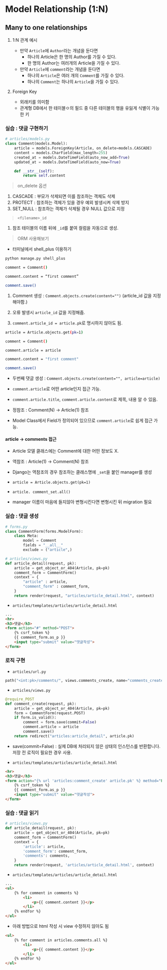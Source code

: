 # Model Relationship (1:N)

## Many to one relationships

1. 1:N 관계 예시
    - 만약 `Article`에 `Author`라는 개념을 둔다면
        - 하나의 Article은 한 명의 Author를 가질 수 있다.
        - 한 명의 Author는 여러개의 Article을 가질 수 있다.
    - 만약 `Article`에 `comment`라는 개념을 둔다면
        - 하나의 `Article`은 여러 개의 `Comment`를 가질 수 있다.
        - 하나의 `Comment`는 하나의 `Article`을 가질 수 있다.

2. Foreign Key
    - 외래키를 의미함
    - 관계형 DB에서 한 테이블ㅇ의 필드 중 다른 테이블의 행을 유잃게 식별이 가능한 키

### 실습 : 댓글 구현하기

```python
# articles/models.py
class Comment(models.Model):
    article = models.ForeignKey(Article, on_delete=models.CASCADE)
    content = models.CharField(max_length=255)
    created_at = models.DateTimeField(auto_now_add=True)
    updated_at = models.DateTimeField(auto_now=True)

    def __str__(self):
        return self.content
```

> on_delete 옵션

1. CASCADE : 부모가 삭제되면 이를 참조하는 객체도 삭제
2. PROTECT : 참조하는 객체가 있을 경우 예외 발생시켜 삭제 방지
3. SET_NULL : 참조하는 객체가 삭제될 경우 NULL 값으로 지정

> `<filename>_id`

1. 참조 테이블의 이름 뒤에 `_id`를 붙여 컬럼을 자동으로 생성.

> ORM 사용해보기

- 터미널에서 shell_plus 이용하기

```bash
python manage.py shell_plus

comment = Comment()

comment.content = “first comment”

comment.save()
```

1. Comment 생성 : `Comment.objects.create(content="")` (article_id 값을 지정해야함.)

2. 오류 발생시 `article_id` 값을 지정해줌.

3. `comment.article_id = article.pk`로 명시하지 않아도 됨.

```bash
article = Article.objects.get(pk=1)

comment = Comment()

comment.article = article

comment.content = "first comment"

comment.save()
```

- 두번째 댓글 생성 : `Comment.objects.create(content="", article=article)`

- `comment.article`로 어떤 article인지 접근 가능.

- `comment.article.title`, `comment.article.content`로 제목, 내용 알 수 있음.

- 정참조 : Comment(N) -> Article(1) 참조

- Model Class에서 Field가 정의되어 있으므로 `comment.article`로 쉽게 접근 가능.

#### article -> comments 접근

- Article 모델 클래스에는 Comment에 대한 어떤 정보도 X.

- 역참조 : Article(1) -> Comment(N) 참조

- Django는 역참조의 경우 참조하는 클래스명에 `_set`을 붙인 manager를 생성

- `article = Article.objects.get(pk=1)`

- `article. comment_set.all()`

- manager 이름이 마음에 들지않아 변형시킨다면 변형시킨 뒤 migration 필요

### 실습 : 댓글 생성

```python
# forms.py
class CommentForm(forms.ModelForm):
    class Meta:
        model = Comment
        fields = "__all__"
        exclude = ("article",)
```

```python
# articles/views.py
def article_detail(request, pk):
    article = get_object_or_404(Article, pk=pk)
    comment_form = CommentForm()
    context = {
        "article" : article,
        "comment_form" : comment_form,
    }
    return render(request, "articles/article_detail.html", context)
```

- `articles/templates/articles/article_detail.html`

```html
...
<hr>
<h3>댓글</h3>
<form action="#" method="POST">
    {% csrf_token %}
    {{ comment_form.as_p }}
    <input type="submit" value="댓글작성">
</form>
```

### 로직 구현

- `articles/url.py`

```python
path("<int:pk>/comments/", views.comments_create, name="comments_create"),
```

- `articles/views.py`

```python
@require_POST
def comment_create(request, pk):
    article = get_object_or_404(Article, pk=pk)
    form = CommentForm(request.POST)
    if form.is_valid():
        comment = form.save(commit=False)
        comment.article = article
        comment.save()
    return redirect("articles:article_detail", article.pk)
```

- save(commit=False) : 실제 DB에 처리되지 않은 상태의 인스턴스를 반환합니다. 저장 전 로직이 필요한 경우 사용.

- `articles/templates/articles/article_detail.html`

```html
<hr>
<h3>댓글</h3>
<form action="{% url 'articles:comment_create' article.pk' %} method="POST">
    {% csrf_token %}
    {{ comment_form.as_p }}
    <input type="submit" value="댓글작성">
</form>
```

### 실습 : 댓글 읽기

```python
# articles/views.py
def article_detail(request, pk):
    article = get_object_or_404(Article, pk=pk)
    comment_form = CommentForm()
    context = {
        'article': article,
        'comment_form': comment_form,
        'comments': comments,
    }
    return render(request, 'articles/article_detail.html', context)
```

- `articles/templates/articles/article_detail.html`

```html
...
<ul>
    {% for comment in comments %}
        <li>
            <p>{{ comment.content }}</p>
        </li>
    {% endfor %}
</ul>
```

- 아래 방법으로 html 작성 시 view 수정하지 않아도 됨

```html
<ul>
    {% for comment in articles.comments.all %}
        <li>
            <p>{{ comment.content }}</p>
        </li>
    {% endfor %}
</ul>
```
